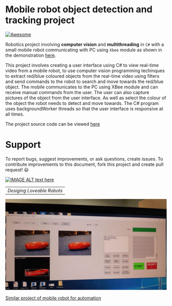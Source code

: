 # Mobile robot object detection and tracking project


[![Awesome](https://cdn.rawgit.com/sindresorhus/awesome/d7305f38d29fed78fa85652e3a63e154dd8e8829/media/badge.svg)](https://github.com/sindresorhus/awesome)


 Robotics project involving **computer vision** and **multithreading** in `C#` with a small mobile robot communicating with PC using `Xbee` module as shown in the demonstration [here](https://youtu.be/60YgQBg4V3Q).

This project involves creating a user interface using C# to view real-time video from a mobile robot, to use computer vision programming techinques to extract  red/blue coloured objects from the real-time video using filters and send commands to the robot to search and move towards the red/blue object.
The mobile communicates to the PC using XBee module and can receive manual commands from the user. The user can  also capture pictures of the object from the user interface. As well as select the colour of the object the robot needs to detect and move towards. The C# program uses backgroundWorker threads so that the user interface is responsive at all times.

The project source code can be viewed [here](https://github.com/Mrunal-G/Mobile-Robot-computer-vision-object-detection-and-tracking-multi-threaded-user-interface/blob/master/robotics/trObject1/Submit.cs)

# Support
To report bugs, suggest improvements, or ask questions, create issues.
To contribute improvements to this document, fork this project and create pull request! 😃

<!---
Refer to [this](https://help.github.com/en/articles/working-with-forks) for understanding more about Fork and PR workflow. 

<!---[Forking Guide](https://guides.github.com/activities/forking/) 

<!---Refer to [this](https://help.github.com/en/articles/creating-releases) for understanding more about creating releases.
-->



[![IMAGE ALT text here](http://img.youtube.com/vi/60YgQBg4V3Q/0.jpg)](http://www.youtube.com/watch?v=60YgQBg4V3Q)

<table>
<tr>
    <td align="center" valign="center">
    <em>Desiging Loveable Robots</em>
    </td>
</tr>
</table>


![Robot-Control Interface](https://github.com/MruanlPraksh/ROBOT-following-object-computer-vision-Aforge-project-/blob/master/Images%20and%20Video/UserInterface.jpg)

[Similar project of mobile robot for automation](https://www.researchgate.net/publication/323947831_Object_tracking_robot_using_adaptive_color_thresholding)
